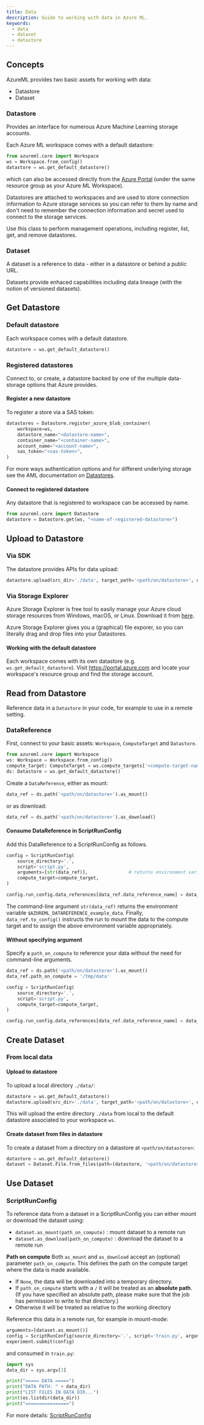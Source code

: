 ```yaml
---
title: Data
description: Guide to working with data in Azure ML.
keywords:
  - data
  - dataset
  - datastore
---
```


## Concepts

AzureML provides two basic assets for working with data:

- Datastore
- Dataset

### Datastore

Provides an interface for numerous Azure Machine Learning storage accounts.

Each Azure ML workspace comes with a default datastore:

```python
from azureml.core import Workspace
ws = Workspace.from_config()
datastore = ws.get_default_datastore()
```

which can also be accessed directly from the [Azure Portal](https://portal.azure.com) (under the same 
resource group as your Azure ML Workspace).

Datastores are attached to workspaces and are used to store connection information to Azure storage services so you can refer to them by name and don't need to remember the connection information and secret used to connect to the storage services.

Use this class to perform management operations, including register, list, get, and remove datastores.

### Dataset

A dataset is a reference to data - either in a datastore or behind a public URL.

Datasets provide enhaced capabilities including data lineage (with the notion of versioned datasets).


## Get Datastore

### Default datastore

Each workspace comes with a default datastore.

```python
datastore = ws.get_default_datastore()
```

### Registered datastores

Connect to, or create, a datastore backed by one of the multiple data-storage options
that Azure provides.

#### Register a new datastore

To register a store via a SAS token:

```python
datastores = Datastore.register_azure_blob_container(
    workspace=ws,
    datastore_name="<datastore-name>",
    container_name="<container-name>",
    account_name="<account-name>",
    sas_token="<sas-token>",
)
```

For more ways authentication options and for different underlying storage see
the AML documentation on
[Datastores](https://docs.microsoft.com/en-us/python/api/azureml-core/azureml.core.datastore(class)?view=azure-ml-py).

#### Connect to registered datastore

Any datastore that is registered to workspace can be accessed by name.

```python
from azureml.core import Datastore
datastore = Datastore.get(ws, "<name-of-registered-datastore>")
```

## Upload to Datastore

### Via SDK

The datastore provides APIs for data upload:

```python
datastore.upload(src_dir='./data', target_path='<path/on/datastore>', overwrite=True)
```

### Via Storage Explorer

Azure Storage Explorer is free tool to easily manage your Azure cloud storage
resources from Windows, macOS, or Linux. Download it from [here](https://azure.microsoft.com/features/storage-explorer/).

Azure Storage Explorer gives you a (graphical) file exporer, so you can literally drag and drop
files into your Datastores.

#### Working with the default datastore

Each workspace comes with its own datastore (e.g. `ws.get_default_datastore`). Visit https://portal.azure.com
and locate your workspace's resource group and find the storage account.

## Read from Datastore

Reference data in a `Datastore` in your code, for example to use in a remote setting.

### DataReference

First, connect to your basic assets: `Workspace`, `ComputeTarget` and `Datastore`.

```python
from azureml.core import Workspace
ws: Workspace = Workspace.from_config()
compute_target: ComputeTarget = ws.compute_targets['<compute-target-name>']
ds: Datastore = ws.get_default_datastore()
```

Create a `DataReference`, either as mount:

```python
data_ref = ds.path('<path/on/datastore>').as_mount()
```

or as download:

```python
data_ref = ds.path('<path/on/datastore>').as_download()
```

#### Consume DataReference in ScriptRunConfig

Add this DataReference to a ScriptRunConfig as follows.

```python
config = ScriptRunConfig(
    source_directory='.',
    script='script.py',
    arguments=[str(data_ref)],               # returns environment variable $AZUREML_DATAREFERENCE_example_data
    compute_target=compute_target,
)

config.run_config.data_references[data_ref.data_reference_name] = data_ref.to_config()
```

The command-line argument `str(data_ref)` returns the environment variable `$AZUREML_DATAREFERENCE_example_data`.
Finally, `data_ref.to_config()` instructs the run to mount the data to the compute target and to assign the
above environment variable appropriately.

#### Without specifying argument

Specify a `path_on_compute` to reference your data without the need for command-line arguments.

```python
data_ref = ds.path('<path/on/datastore>').as_mount()
data_ref.path_on_compute = '/tmp/data'

config = ScriptRunConfig(
    source_directory='.',
    script='script.py',
    compute_target=compute_target,
)

config.run_config.data_references[data_ref.data_reference_name] = data_ref.to_config()
```

## Create Dataset

### From local data

#### Upload to datastore

To upload a local directory `./data/`:

```python
datastore = ws.get_default_datastore()
datastore.upload(src_dir='./data', target_path='<path/on/datastore>', overwrite=True)
```

This will upload the entire directory `./data` from local to the default datastore associated
to your workspace `ws`.

#### Create dataset from files in datastore

To create a dataset from a directory on a datastore at `<path/on/datastore>`:

```python
datastore = ws.get_default_datastore()
dataset = Dataset.File.from_files(path=(datastore, '<path/on/datastore>'))
```

## Use Dataset

### ScriptRunConfig

To reference data from a dataset in a ScriptRunConfig you can either mount or download the
dataset using:

- `dataset.as_mount(path_on_compute)` : mount dataset to a remote run
- `dataset.as_download(path_on_compute)` : download the dataset to a remote run

**Path on compute** Both `as_mount` and `as_download` accept an (optional) parameter `path_on_compute`.
This defines the path on the compute target where the data is made available.

- If `None`, the data will be downloaded into a temporary directory.
- If `path_on_compute` starts with a `/` it will be treated as an **absolute path**. (If you have 
specified an absolute path, please make sure that the job has permission to write to that directory.)
- Otherwise it will be treated as relative to the working directory

Reference this data in a remote run, for example in mount-mode:

```python title="run.py"
arguments=[dataset.as_mount()]
config = ScriptRunConfig(source_directory='.', script='train.py', arguments=arguments)
experiment.submit(config)
```

and consumed in `train.py`:

```python title="train.py"
import sys
data_dir = sys.argv[1]

print("===== DATA =====")
print("DATA PATH: " + data_dir)
print("LIST FILES IN DATA DIR...")
print(os.listdir(data_dir))
print("================")
```

For more details: [ScriptRunConfig](script-run-config)

